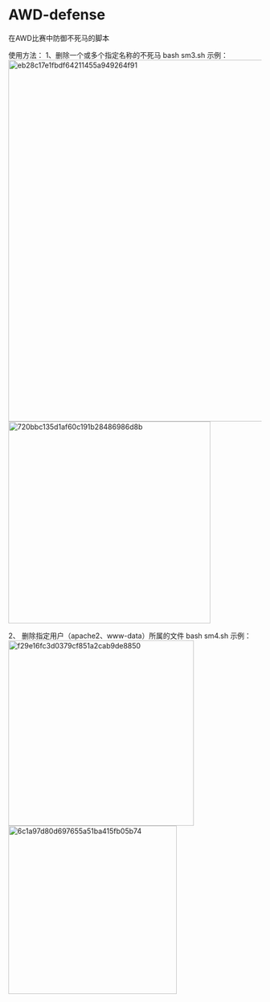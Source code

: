 # AWD-defense
在AWD比赛中防御不死马的脚本

使用方法：
1、删除一个或多个指定名称的不死马
bash sm3.sh <filename1> <fliename2>
示例：
<img width="720" alt="eb28c17e1fbdf64211455a949264f91" src="https://github.com/user-attachments/assets/1b00a1c4-58e9-47dc-afc8-b1241d31dcba">
<img width="402" alt="720bbc135d1af60c191b28486986d8b" src="https://github.com/user-attachments/assets/8d51f341-f618-498a-bd41-4a129c1a2ff6">

2、
删除指定用户（apache2、www-data）所属的文件
bash sm4.sh <onwer>
示例：
<img width="369" alt="f29e16fc3d0379cf851a2cab9de8850" src="https://github.com/user-attachments/assets/71503682-6dee-4962-834b-afffeda88428">
<img width="335" alt="6c1a97d80d697655a51ba415fb05b74" src="https://github.com/user-attachments/assets/6c293681-203f-4ce0-b88f-96a652866852">

